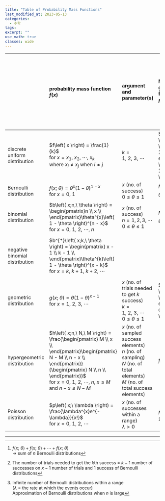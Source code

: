```yaml
---
title: "Table of Probability Mass Functions"
last_modified_at: 2023-05-13
categories:
  - 수학
tags:
excerpt: ""
use_math: true
classes: wide
---
```


||probability mass function<br>$f(x)$|argument and parameter(s)|Moment-generating function<br>$M_{X}\left( t \right) = E\left( e^{\text{tX}} \right)$|Moments<br>$\mu = E\left( X \right) = \sum_{x}^{}{x \cdot f(x)}$<br>$\sigma^{2} = \text{Var}\left( X \right) = \sum_{x}^{}{\left( x - \mu \right)^{2} \cdot f\left( x \right)}$|Remark|Corresponding of continuous distributions|R|
|:-|:-|:-|:-|:-|:-|:-|:-|
|discrete uniform distribution|$f\left( x \right) = \frac{1}{k}$<br>for $x = x_{1},\ x_{2},\ \cdots,\ x_{k}$<br>where $x_{i} \neq x_{j}$ when $i \neq j$|$k = 1,\ 2,\ 3,\ \cdots$|$M_{X}\left( t \right) = \frac{e^{t}\left( 1 - e^{\text{kt}} \right)}{k\left( 1 - e^{t} \right)}$|If $x = 1,\ 2,\ 3,\ \cdots,\ k$<br>$\mu = \frac{k + 1}{2}$<br>$\sigma^{2} = \frac{k^{2} - 1}{12}$||||
|Bernoulli distribution|$f\left( x;\ \theta \right) = \theta^{x}\left( 1 - \theta \right)^{1 - x}$<br>for $x = 0,\ 1$|$x$ (no. of success)<br>$0 \leq \theta \leq 1$|$M_{X}\left( t \right) = 1 + \theta\left( e^{t} - 1 \right)$|$\mu = \theta$<br>$\sigma^{2} = \theta(1 - \theta)$|binomial distribution with $n = 1$|||
|binomial distribution|$b\left( x;n,\ \theta \right) = \begin{pmatrix}n \\ x \\ \end{pmatrix}\theta^{x}\left( 1 - \theta \right)^{n - x}$<br>for $x = 0,\ 1,\ 2,\ \cdots,\ n$|$x$ (no. of success)<br>$n = 1, 2, 3,\cdots$<br>$0 \leq \theta \leq 1$|$M_{X}\left( t \right) = \left\lbrack 1 + \theta\left( e^{t} - 1 \right) \right\rbrack^{n}$|$\mu = \text{nθ}$<br>$\sigma^{2} = \text{nθ}(1 - \theta)$|[^1]|Normal distribution of<br>$\mu = \text{nθ}$<br>$\sigma^{2} = \text{nθ}(1 - \theta)$|\[dpqr\]binom(x, n, p)
|negative binomial distribution|$b^{*}\left( x;k,\ \theta \right) = \begin{pmatrix} x - 1 \\ k - 1 \\ \end{pmatrix}\theta^{k}\left( 1 - \theta \right)^{x - k}$<br>for $x = k,\ k + 1,\ k + 2,\ \cdots$|||$\mu = \frac{k}{\theta}$<br>$\sigma^{2} = \frac{k}{\theta}\left( \frac{1}{\theta} - 1 \right)$|[^2]|||
|geometric distribution|$g\left( x;\ \theta \right) = \theta\left( 1 - \theta \right)^{x - 1}$<br>for $x = 1,\ 2,\ 3,\ \cdots$|$x$ (no. of trials needed to get $k$ success)<br>$k = 1,\ 2,\ 3,\ \cdots$<br>$0 \leq \theta \leq 1$|$M_{X}\left( t \right) = \frac{\theta e^{t}}{1 - e^{t}\left( 1 - \theta \right)}$|$\mu = \frac{1}{\theta}$<br>$\sigma^{2} = \frac{1 - \theta}{\theta^{2}}$|negative binomial distribution with $k = 1$|Exponential distribution||
|hypergeometric distribution|$h\left( x;n,\ N,\ M \right) = \frac{\begin{pmatrix} M \\ x \\ \end{pmatrix}\begin{pmatrix} N - M \\ n - x \\ \end{pmatrix}}{\begin{pmatrix} N \\ n \\ \end{pmatrix}}$<br>for $x = 0,\ 1,\ 2,\ \cdots,\ n$, $x \leq M$ and $n - x \leq N - M$|$x$ (no. of sampled success elements)<br>$n$ (no. of sampling)<br>$N$ (no. of total elements)<br>$M$ (no. of total success elements)|*fairly complex*|$\mu = \frac{\text{nM}}{N}$<br>$\sigma^{2} = \frac{\text{nM}\left( N - M \right)\left( N - n \right)}{N^{2}\left( N - 1 \right)}$||||
|Poisson distribution|$p\left( x;\ \lambda \right) = \frac{\lambda^{x}e^{- \lambda}}{x!}$<br>for $x = 0,\ 1,\ 2,\ \cdots$|$x$ (no. of successes within a range)<br>$\lambda > 0$|$M_{X}\left( t \right) = e^{\lambda(e^{t} - 1)}$|$\mu = \lambda$<br>$\sigma^{2} = \lambda$|[^3]||\[dpqr\]pois(x, lambda)|

---

[^1]: $f(x;\ \theta) + f(x;\ \theta) + \cdots + f(x;\ \theta)$<br>$\rightarrow$ sum of $n$ Bernoulli distributions

[^2]: The number of trials needed to get the $k$th success = $k - 1$ number of successes on $x - 1$ number of trials and $1$ success of Bernoulli distributions

[^3]: Infinite number of Bernoulli distributions within a range<br>($\lambda$ = the rate at which the events occur) <br>Approximation of Bernoulli distributions when $n$ is large

